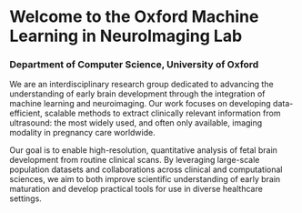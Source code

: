 ---
---

# Welcome to the Oxford Machine Learning in NeuroImaging Lab

### Department of Computer Science, University of Oxford

We are an interdisciplinary research group dedicated to advancing the understanding of early brain development through the integration of machine learning and neuroimaging. Our work focuses on developing data-efficient, scalable methods to extract clinically relevant information from ultrasound: the most widely used, and often only available, imaging modality in pregnancy care worldwide.

Our goal is to enable high-resolution, quantitative analysis of fetal brain development from routine clinical scans. By leveraging large-scale population datasets and collaborations across clinical and computational sciences, we aim to both improve scientific understanding of early brain maturation and develop practical tools for use in diverse healthcare settings.

<!-- {% include section.html background="images/misc/background_dark.png" dark=true %} 

<!--# Fetal Ultrasound Atlas

<!--<video controls width="100%" style="max-width:600px; margin: 20px auto;" poster="images/publications/USAtlas_stillframe.png">
<!--  <source src="images/publications/USAtlas.mp4" type="video/mp4">
<!--  Your browser does not support the video tag.
<!--</video>

{% include section.html %}

## Research areas

**Fetal Brain Maturation**
Modelling brain development trajectories from 14 weeks gestation using large-scale ultrasound datasets.

**Model Compression**
Creating lightweight neural networks for real-time analysis on portable devices.

**2D-to-3D Reconstruction**
Employing neural radiance fields (NeRFs) to generate volumetric brain images from standard 2D ultrasound videos.

**Federated Learning**
Training privacy-preserving models across multiple clinical sites without data sharing.

**Neurodevelopmental Outcomes**
Linking prenatal imaging features to postnatal cognitive and behavioral assessments.

{% include section.html %}

## About us

{% capture text %}

Our Lab works on improving the diagnostics of the central nervous system by analysing and processing Ultrasound and MRI images of the brain. We are working on **Characterizing the Fetal Brain 2D-3D US Reconstruction Clinical Translation** and **Deep Learning Methodology**

{%
  include button.html
  link="research"
  text="See our research"
  icon="fa-solid fa-arrow-right"
  flip=true
  style="bare"
%}

{% endcapture %}

{%
  include feature.html
  image="images/research/USAtlas-ezgif.com-video-to-gif-converter.gif"
  link="research"
  title="Our Research"
  text=text
%}

{% capture text %}

We are a collaborative and open-minded group of people, eager to push the frontiers of biomedical imaging.

{%
  include button.html
  link="team"
  text="Meet our team"
  icon="fa-solid fa-arrow-right"
  flip=true
  style="bare"
%}

{% endcapture %}

{% assign group_images = site.static_files | where_exp: "item", "item.path contains 'images/group'" | where_exp: "item", "item.extname == '.jpg' or item.extname == '.JPG' or item.extname == '.jpeg' or item.extname == '.png'" | sort: "basename" | reverse %}
{% assign latest_group_image = group_images[0].path %}

{%
  include feature.html
  image=latest_group_image
  link="team"
  title="Our Team"
  flip=true
  text=text
%}

{% include section.html %}

## News

{% for post in site.posts limit:8 %}
{% include post-excerpt.html
    title=post.title
    date=post.date
    url=post.url
    author=post.author
    tags=post.tags
    content=post.content
    excerpt=post.excerpt
    image=post.image
    style="tiny"
  %}
{% endfor %}

{% include section.html %}

### Tools and Resources

We are committed to open science. Many of our tools, pretrained models, and datasets are publicly available through our [GitHub](https://github.com/oxford-omni-lab) page, and we actively contribute to community efforts in medical imaging and AI.

### Joining the OMNI Lab

If you are interested in joining please go to the [recruitment](recruitment) page.

{% include section.html %}

## Collaborators, Partners & Funding

Our work is supported by collaborations with the Nuffield Department of Women’s and Reproductive Health, the Wellcome Centre for Integrative Neuroimaging (OxCIN), and the Visual Geometry Group, among others.

We are grateful for funding from the University of Oxford [EPSRC Impact Acceleration scheme, and EPSRC Doctoral Prizes](https://www.ukri.org/councils/epsrc/), the [European Research Council](https://erc.europa.eu/homepage), the [Gates Foundation](https://www.gatesfoundation.org/), the Academy of Medical Sciences [Springboard Awards scheme](https://acmedsci.ac.uk/), and the [Royal Academy of Engineering](https://raeng.org.uk/).

<div style="display: flex; flex-wrap: wrap; justify-content: center; align-items: center; gap: 30px; margin: 40px 0;">
  <img src="images/partners/Logo_ERC.jpg" alt="ERC" style="height: 100px; max-width: 250px; object-fit: contain;">
  <img src="images/partners/Logo_AMS.jpeg" alt="AMS" style="height: 100px; max-width: 250px; object-fit: contain;">
  <img src="images/partners/Logo_BMFG.png" alt="BMFG" style="height: 100px; max-width: 250px; object-fit: contain;">
  <img src="images/partners/Logo_EPSRC.png" alt="EPSRC" style="height: 100px; max-width: 250px; object-fit: contain;">
  <img src="images/partners/Logo_OxfordCS.jpeg" alt="Oxford Computer Science" style="height: 100px; max-width: 250px; object-fit: contain;">
</div>

{% include section.html %}
